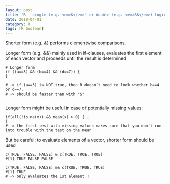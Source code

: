 ```yaml
---
layout: post
title: "R - single (e.g. <em>&</em>) or double (e.g. <em>&&</em>) logical operators"
date: 2018-04-01
category: R
tags: [R boolean]
---
```


Shorter form (e.g. <em>&</em>) performs elementwise comparisons.

Longer form (e.g. <em>&&</em>) mainly used in if-clauses, evaluates the first element of each vector and proceeds until the result is determined


```
# Longer form
if ((a==3) && (b==4) && (d==7)) {
}

# -> if (a==3) is NOT true, then R doesn’t need to look whether b==4 or d==7. 
# -> should be faster than with "&"
 
```

Longer form might be useful in case of potentially missing values:

```
if(all(!is.na(x)) && mean(x) > 0) { …
}
# -> the first test with missing values makes sure that you don’t run into trouble with the test on the mean
```

But be careful: to evaluate elements of a vector, shorter form should be used

```
c(TRUE, FALSE, FALSE) & c(TRUE, TRUE, TRUE)
#[1] TRUE FALSE FALSE

c(TRUE, FALSE, FALSE) && c(TRUE, TRUE, TRUE)
#[1] TRUE 
# -> only evaluates the 1st element !
```
 


